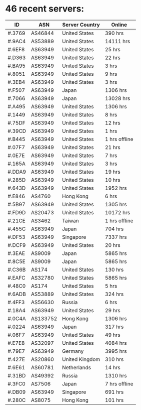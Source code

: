 # 46 recent servers:

| ID | ASN | Server Country | Online |
| ------ | ------ | ------ | ------ |
| #.3769 | AS46844 | United States | 390 hrs |
| #.9AC4 | AS53889 | United States | 14111 hrs |
| #.6EF8 | AS63949 | United States | 25 hrs |
| #.D363 | AS63949 | United States | 22 hrs |
| #.BA95 | AS63949 | United States | 3 hrs |
| #.8051 | AS63949 | United States | 9 hrs |
| #.3EB4 | AS63949 | United States | 3 hrs |
| #.F507 | AS63949 | Japan | 1306 hrs |
| #.7066 | AS63949 | Japan | 13028 hrs |
| #.A495 | AS63949 | United States | 1306 hrs |
| #.1449 | AS63949 | United States | 8 hrs |
| #.75DF | AS63949 | United States | 12 hrs |
| #.39CD | AS63949 | United States | 1 hrs |
| #.B445 | AS63949 | United States | 1 hrs offline |
| #.07F7 | AS63949 | United States | 21 hrs |
| #.0E7E | AS63949 | United States | 7 hrs |
| #.165A | AS63949 | United States | 3 hrs |
| #.DDA9 | AS63949 | United States | 19 hrs |
| #.285D | AS63949 | United States | 10 hrs |
| #.643D | AS63949 | United States | 1952 hrs |
| #.E846 | AS4760 | Hong Kong | 6 hrs |
| #.5B97 | AS63949 | United States | 1305 hrs |
| #.FD9D | AS20473 | United States | 10172 hrs |
| #.21CE | AS3462 | Taiwan | 1 hrs offline |
| #.455C | AS63949 | Japan | 704 hrs |
| #.DF53 | AS63949 | Singapore | 7337 hrs |
| #.DCF9 | AS63949 | United States | 20 hrs |
| #.3EAE | AS9009 | Japan | 5865 hrs |
| #.8C5E | AS9009 | Japan | 5865 hrs |
| #.C36B | AS174 | United States | 130 hrs |
| #.EAFC | AS32780 | United States | 5865 hrs |
| #.48C0 | AS174 | United States | 5 hrs |
| #.6ADB | AS53889 | United States | 324 hrs |
| #.4FF3 | AS56630 | Russia | 6 hrs |
| #.18A4 | AS63949 | United States | 29 hrs |
| #.0C4A | AS133752 | Hong Kong | 1306 hrs |
| #.0224 | AS63949 | Japan | 317 hrs |
| #.06F7 | AS63949 | United States | 49 hrs |
| #.E7E8 | AS32097 | United States | 4084 hrs |
| #.79E7 | AS63949 | Germany | 3995 hrs |
| #.427E | AS20860 | United Kingdom | 310 hrs |
| #.6E61 | AS60781 | Netherlands | 14 hrs |
| #.31BD | AS49392 | Russia | 1310 hrs |
| #.3FC0 | AS7506 | Japan | 7 hrs offline |
| #.DB09 | AS63949 | Singapore | 691 hrs |
| #.280C | AS8075 | Hong Kong | 101 hrs |

